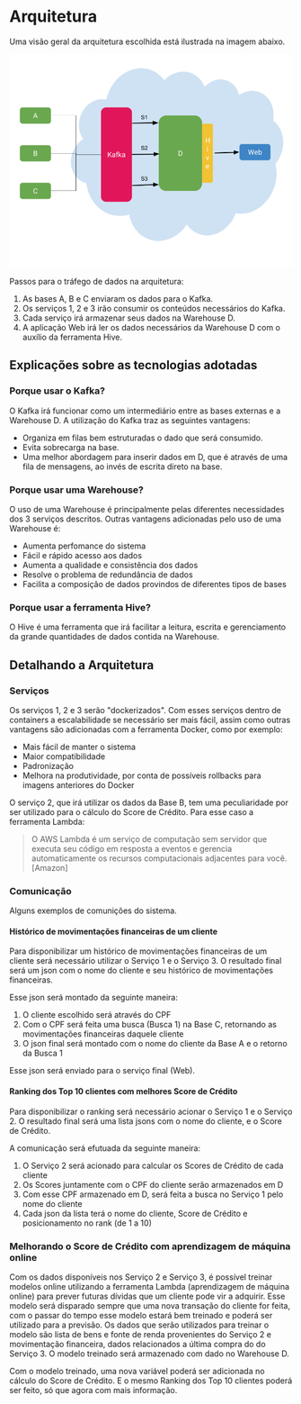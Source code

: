 # Arquitetura
Uma visão geral da arquitetura escolhida está ilustrada na imagem abaixo.

![Imagem da Arquitetura do Sistema](https://github.com/tuliocpbs/odesafio/blob/master/imagens/arquitetura.png)

Passos para o tráfego de dados na arquitetura:
1. As bases A, B e C enviaram os dados para o Kafka.
2. Os serviços 1, 2 e 3 irão consumir os conteúdos necessários do Kafka.
3. Cada serviço irá armazenar seus dados na Warehouse D.
4. A aplicação Web irá ler os dados necessários da Warehouse D com o auxílio da ferramenta Hive.

## Explicações sobre as tecnologias adotadas

### Porque usar o Kafka?
O Kafka irá funcionar como um intermediário entre as bases externas e a Warehouse D. A utilização do Kafka traz as seguintes vantagens:
* Organiza em filas bem estruturadas o dado que será consumido.
* Evita sobrecarga na base.
* Uma melhor abordagem para inserir dados em D, que é através de uma fila de mensagens, ao invés de escrita direto na base.

### Porque usar uma Warehouse?
O uso de uma Warehouse é principalmente pelas diferentes necessidades dos 3 serviços descritos. Outras vantagens adicionadas pelo uso de uma Warehouse é:
* Aumenta perfomance do sistema
* Fácil e rápido acesso aos dados
* Aumenta a qualidade e consistência dos dados
* Resolve o problema de redundância de dados
* Facilita a composição de dados provindos de diferentes tipos de bases

### Porque usar a ferramenta Hive?
O Hive é uma ferramenta que irá facilitar a leitura, escrita e gerenciamento da grande quantidades de dados contida na Warehouse.

## Detalhando a Arquitetura

### Serviços
Os serviços 1, 2 e 3 serão "dockerizados". Com esses serviços dentro de containers a escalabilidade se necessário ser mais fácil, assim como outras vantagens são adicionadas com a ferramenta Docker, como por exemplo:
* Mais fácil de manter o sistema
* Maior compatibilidade
* Padronização
* Melhora na produtividade, por conta de possíveis rollbacks para imagens anteriores do Docker

O serviço 2, que irá utilizar os dados da Base B, tem uma peculiaridade por ser utilizado para o  cálculo do Score de Crédito. Para esse caso a ferramenta Lambda:

> O AWS Lambda é um serviço de computação sem servidor que executa seu código em resposta a eventos e gerencia automaticamente os recursos computacionais adjacentes para você. [Amazon]

### Comunicação
Alguns exemplos de comunições do sistema.

#### Histórico de movimentações financeiras de um cliente
Para disponibilizar um histórico de movimentações financeiras de um cliente será necessário utilizar o Serviço 1 e o Serviço 3. O resultado final será um json com o nome do cliente e seu histórico de movimentações financeiras.

Esse json será montado da seguinte maneira:
1. O cliente escolhido será através do CPF
2. Com o CPF será feita uma busca (Busca 1) na Base C, retornando as movimentações financeiras daquele cliente
3. O json final será montado com o nome do cliente da Base A e o retorno da Busca 1

Esse json será enviado para o serviço final (Web).

#### Ranking dos Top 10 clientes com melhores Score de Crédito
Para disponibilizar o ranking será necessário acionar o Serviço 1 e o Serviço 2. O resultado final será uma lista jsons com o nome do cliente, e o Score de Crédito.

A comunicação será efutuada da seguinte maneira:
1. O Serviço 2 será acionado para calcular os Scores de Crédito de cada cliente
2. Os Scores juntamente com o CPF do cliente serão armazenados em D
3. Com esse CPF armazenado em D, será feita a busca no Serviço 1 pelo nome do cliente
4. Cada json da lista terá o nome do cliente, Score de Crédito e posicionamento no rank (de 1 a 10)

### Melhorando o Score de Crédito com aprendizagem de máquina online
Com os dados disponíveis nos Serviço 2 e Serviço 3, é possível treinar modelos online utilizando a ferramenta Lambda (aprendizagem de máquina online) para prever futuras dívidas que um cliente pode vir a adquirir. Esse modelo será disparado sempre que uma nova transação do cliente for feita, com o passar do tempo esse modelo estará bem treinado e poderá ser utilizado para a previsão. Os dados que serão utilizados para treinar o modelo são lista de bens e fonte de renda provenientes do Serviço 2 e movimentação financeira, dados relacionados a última compra do  do Serviço 3. O modelo treinado será armazenado com dado no Warehouse D.

Com o modelo treinado, uma nova variável poderá ser adicionada no cálculo do Score de Crédito. E o mesmo Ranking dos Top 10 clientes poderá ser feito, só que agora com mais informação.
